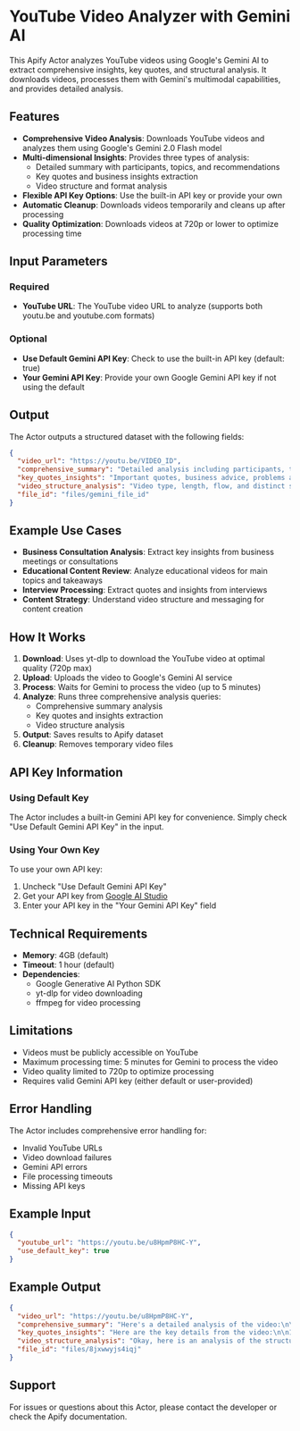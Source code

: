 # YouTube Video Analyzer with Gemini AI

This Apify Actor analyzes YouTube videos using Google's Gemini AI to extract comprehensive insights, key quotes, and structural analysis. It downloads videos, processes them with Gemini's multimodal capabilities, and provides detailed analysis.

## Features

- **Comprehensive Video Analysis**: Downloads YouTube videos and analyzes them using Google's Gemini 2.0 Flash model
- **Multi-dimensional Insights**: Provides three types of analysis:
  - Detailed summary with participants, topics, and recommendations
  - Key quotes and business insights extraction
  - Video structure and format analysis
- **Flexible API Key Options**: Use the built-in API key or provide your own
- **Automatic Cleanup**: Downloads videos temporarily and cleans up after processing
- **Quality Optimization**: Downloads videos at 720p or lower to optimize processing time

## Input Parameters

### Required
- **YouTube URL**: The YouTube video URL to analyze (supports both youtu.be and youtube.com formats)

### Optional
- **Use Default Gemini API Key**: Check to use the built-in API key (default: true)
- **Your Gemini API Key**: Provide your own Google Gemini API key if not using the default

## Output

The Actor outputs a structured dataset with the following fields:

```json
{
  "video_url": "https://youtu.be/VIDEO_ID",
  "comprehensive_summary": "Detailed analysis including participants, topics, recommendations...",
  "key_quotes_insights": "Important quotes, business advice, problems and solutions...",
  "video_structure_analysis": "Video type, length, flow, and distinct sections...",
  "file_id": "files/gemini_file_id"
}
```

## Example Use Cases

- **Business Consultation Analysis**: Extract key insights from business meetings or consultations
- **Educational Content Review**: Analyze educational videos for main topics and takeaways
- **Interview Processing**: Extract quotes and insights from interviews
- **Content Strategy**: Understand video structure and messaging for content creation

## How It Works

1. **Download**: Uses yt-dlp to download the YouTube video at optimal quality (720p max)
2. **Upload**: Uploads the video to Google's Gemini AI service
3. **Process**: Waits for Gemini to process the video (up to 5 minutes)
4. **Analyze**: Runs three comprehensive analysis queries:
   - Comprehensive summary analysis
   - Key quotes and insights extraction
   - Video structure analysis
5. **Output**: Saves results to Apify dataset
6. **Cleanup**: Removes temporary video files

## API Key Information

### Using Default Key
The Actor includes a built-in Gemini API key for convenience. Simply check "Use Default Gemini API Key" in the input.

### Using Your Own Key
To use your own API key:
1. Uncheck "Use Default Gemini API Key"
2. Get your API key from [Google AI Studio](https://aistudio.google.com/app/apikey)
3. Enter your API key in the "Your Gemini API Key" field

## Technical Requirements

- **Memory**: 4GB (default)
- **Timeout**: 1 hour (default)
- **Dependencies**: 
  - Google Generative AI Python SDK
  - yt-dlp for video downloading
  - ffmpeg for video processing

## Limitations

- Videos must be publicly accessible on YouTube
- Maximum processing time: 5 minutes for Gemini to process the video
- Video quality limited to 720p to optimize processing
- Requires valid Gemini API key (either default or user-provided)

## Error Handling

The Actor includes comprehensive error handling for:
- Invalid YouTube URLs
- Video download failures
- Gemini API errors
- File processing timeouts
- Missing API keys

## Example Input

```json
{
  "youtube_url": "https://youtu.be/u8HpmP8HC-Y",
  "use_default_key": true
}
```

## Example Output

```json
{
  "video_url": "https://youtu.be/u8HpmP8HC-Y",
  "comprehensive_summary": "Here's a detailed analysis of the video:\n\n**1. Detailed Summary...**",
  "key_quotes_insights": "Here are the key details from the video:\n\n1. Key quotes/insights...",
  "video_structure_analysis": "Okay, here is an analysis of the structure and format...",
  "file_id": "files/8jxwwyjs4iqj"
}
```

## Support

For issues or questions about this Actor, please contact the developer or check the Apify documentation.
